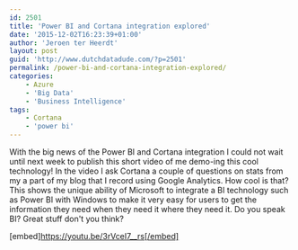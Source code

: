 ```yaml
---
id: 2501
title: 'Power BI and Cortana integration explored'
date: '2015-12-02T16:23:39+01:00'
author: 'Jeroen ter Heerdt'
layout: post
guid: 'http://www.dutchdatadude.com/?p=2501'
permalink: /power-bi-and-cortana-integration-explored/
categories:
    - Azure
    - 'Big Data'
    - 'Business Intelligence'
tags:
    - Cortana
    - 'power bi'
---
```


With the big news of the Power BI and Cortana integration I could not wait until next week to publish this short video of me demo-ing this cool technology! In the video I ask Cortana a couple of questions on stats from my a part of my blog that I record using Google Analytics. How cool is that? This shows the unique ability of Microsoft to integrate a BI technology such as Power BI with Windows to make it very easy for users to get the information they need when they need it where they need it. Do you speak BI? Great stuff don't you think?

[embed]https://youtu.be/3rVceI7__rs[/embed]